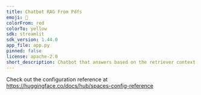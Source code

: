 ```yaml
---
title: Chatbot RAG From Pdfs
emoji: 🏃
colorFrom: red
colorTo: yellow
sdk: streamlit
sdk_version: 1.44.0
app_file: app.py
pinned: false
license: apache-2.0
short_description: Chatbot that answers based on the retriever context
---
```


Check out the configuration reference at https://huggingface.co/docs/hub/spaces-config-reference
